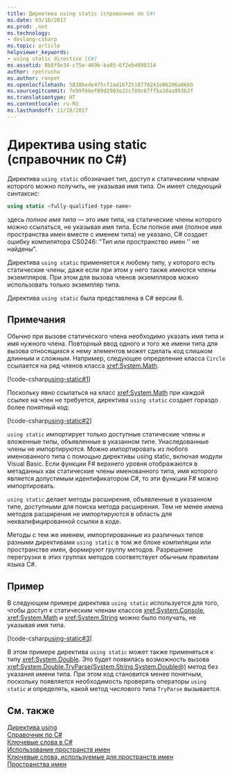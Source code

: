 ```yaml
---
title: Директива using static (справочник по C#)
ms.date: 03/10/2017
ms.prod: .net
ms.technology:
- devlang-csharp
ms.topic: article
helpviewer_keywords:
- using static directive [C#]
ms.assetid: 8b8f9e34-c75e-469b-ba85-6f2eb4090314
author: rpetrusha
ms.author: ronpet
ms.openlocfilehash: 5838bede475cf2ad1b72518770241e86206a06bb
ms.sourcegitcommit: 7e99f66ef09d2903e22c789c67ff5a10aa953b2f
ms.translationtype: HT
ms.contentlocale: ru-RU
ms.lasthandoff: 11/18/2017
---
```

# <a name="using-static-directive-c-reference"></a>Директива using static (справочник по C#)

Директива `using static` обозначает тип, доступ к статическим членам которого можно получить, не указывая имя типа. Он имеет следующий синтаксис:

```csharp
using static <fully-qualified-type-name>
```

здесь *полное имя типа* — это имя типа, на статические члены которого можно ссылаться, не указывая имя типа. Если полное имя (полное имя пространства имен вместе с именем типа) не указано, C# создает ошибку компилятора CS0246: "Тип или пространство имен '<type-name>' не найдены".

Директива `using static` применяется к любому типу, у которого есть статические члены, даже если при этом у него также имеются члены экземпляров. При этом для вызова членов экземпляров можно использовать только экземпляр типа.

Директива `using static` была представлена в C# версии 6.

## <a name="remarks"></a>Примечания
 
Обычно при вызове статического члена необходимо указать имя типа и имя нужного члена. Повторный ввод одного и того же имени типа для вызова относящихся к нему элементов может сделать код слишком длинным и сложным. Например, следующее определение класса `Circle` ссылается на ряд членов класса <xref:System.Math>.
  
[!code-csharp[using-static#1](../../../../samples/snippets/csharp/language-reference/keywords/using/using-static1.cs#1)]

Поскольку явно ссылаться на класс <xref:System.Math> при каждой ссылке на член не требуется, директива `using static` создает гораздо более понятный код:

[!code-csharp[using-static#2](../../../../samples/snippets/csharp/language-reference/keywords/using/using-static2.cs#1)]

`using static` импортирует только доступные статические члены и вложенные типы, объявленные в указанном типе.  Унаследованные члены не импортируются.  Можно импортировать из любого именованного типа с помощью директивы using static, включая модули Visual Basic.  Если функции F# верхнего уровня отображаются в метаданных как статические члены именованного типа, имя которого является допустимым идентификатором C#, то эти функции F# можно импортировать.  
  
 `using static` делает методы расширения, объявленные в указанном типе, доступными для поиска метода расширения.  Тем не менее имена методов расширения не импортируются в область для неквалифицированной ссылки в коде.  
  
 Методы с тем же именем, импортированные из различных типов разными директивами `using static` в том же блоке компиляции или пространстве имен, формируют группу методов.  Разрешение перегрузки в этих группах методов соответствует обычным правилам языка C#.  
  
## <a name="example"></a>Пример

В следующем примере директива `using static` используется для того, чтобы доступ к статическим членам классов <xref:System.Console>, <xref:System.Math> и <xref:System.String> можно было получать, не указывая имя типа.

[!code-csharp[using-static#3](../../../../samples/snippets/csharp/language-reference/keywords/using/using-static3.cs)]

В этом примере директива `using static` может также применяться к типу <xref:System.Double>. Это будет появилась возможность вызова <xref:System.Double.TryParse(System.String,System.Double@)> метод без указания имени типа. При этом код становится менее понятным, поскольку появляется необходимость проверять операторы `using static` и определять, какой метод числового типа `TryParse` вызывается.

## <a name="see-also"></a>См. также

[Директива using](using-directive.md)   
[Справочник по C#](../../../csharp/language-reference/index.md)   
[Ключевые слова в C#](../../../csharp/language-reference/keywords/index.md)   
[Использование пространств имен](../../../csharp/programming-guide/namespaces/using-namespaces.md)   
[Ключевые слова, используемые для пространств имен](../../../csharp/language-reference/keywords/namespace-keywords.md)   
[Пространства имен](../../../csharp/programming-guide/namespaces/index.md)   
